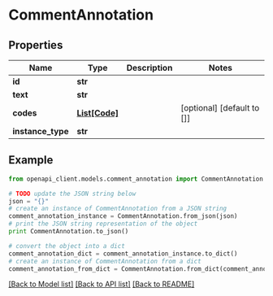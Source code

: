 # CommentAnnotation


## Properties
Name | Type | Description | Notes
------------ | ------------- | ------------- | -------------
**id** | **str** |  | 
**text** | **str** |  | 
**codes** | [**List[Code]**](Code.md) |  | [optional] [default to []]
**instance_type** | **str** |  | 

## Example

```python
from openapi_client.models.comment_annotation import CommentAnnotation

# TODO update the JSON string below
json = "{}"
# create an instance of CommentAnnotation from a JSON string
comment_annotation_instance = CommentAnnotation.from_json(json)
# print the JSON string representation of the object
print CommentAnnotation.to_json()

# convert the object into a dict
comment_annotation_dict = comment_annotation_instance.to_dict()
# create an instance of CommentAnnotation from a dict
comment_annotation_from_dict = CommentAnnotation.from_dict(comment_annotation_dict)
```
[[Back to Model list]](../README.md#documentation-for-models) [[Back to API list]](../README.md#documentation-for-api-endpoints) [[Back to README]](../README.md)


